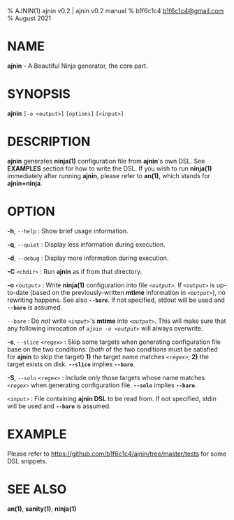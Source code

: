% AJNIN(1) ajnin v0.2 | ajnin v0.2 manual
% b1f6c1c4 <b1f6c1c4@gmail.com>
% August 2021

# NAME

**ajnin** - A Beautiful Ninja generator, the core part.

# SYNOPSIS

**ajnin** `[-o <output>]` `[options]` `[<input>]`

# DESCRIPTION

**ajnin** generates **ninja(1)** configuration file from **ajnin**'s own DSL.
See **EXAMPLES** section for how to write the DSL.
If you wish to run **ninja(1)** immediately after running **ajnin**,
please refer to **an(1)**, which stands for **ajnin+ninja**.

# OPTION

**-h**, `--help`
: Show brief usage information.

**-q**, `--quiet`
: Display less information during execution.

**-d**, `--debug`
: Display more information during execution.

**-C** `<chdir>`
: Run **ajnin** as if from that directory.

**-o** `<output>`
: Write **ninja(1)** configuration into file *`<output>`*.
If `<output>` is up-to-date
(based on the previously-written **mtime** information in *`<output>`*),
no rewriting happens.
See also **`--bare`**.
If not specified, stdout will be used and **`--bare`** is assumed.

`--bare`
: Do *not* write *`<input>`*'s **mtime** into *`<output>`*.
This will make sure that any following invocation of
*`ajnin -o <output>`* will always overwrite.

**-s**, `--slice` `<regex>`
: Skip some targets when generating configuration file base on the two conditions:
(*both* of the two conditions must be satisfied for **ajnin** to skip the target)
**1)** the target name matches *`<regex>`*;
**2)** the target exists on disk.
**`--slice`** implies **`--bare`**.

**-S**, `--solo` `<regex>`
: Include only those targets whose name matches *`<regex>`*
when generating configuration file.
**`--solo`** implies **`--bare`**.

`<input>`
: File containing **ajnin DSL** to be read from.
If not specified, stdin will be used and **`--bare`** is assumed.

# EXAMPLE

Please refer to <https://github.com/b1f6c1c4/ajnin/tree/master/tests> for some DSL snippets.

# SEE ALSO

**an(1)**, **sanity(1)**, **ninja(1)**
